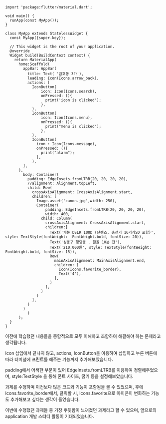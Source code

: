 ```
import 'package:flutter/material.dart';

void main() {
  runApp(const MyApp());
}

class MyApp extends StatelessWidget {
  const MyApp({super.key});

  // This widget is the root of your application.
  @override
  Widget build(BuildContext context) {
    return MaterialApp(
      home:Scaffold(
        appBar: AppBar(
          title: Text( '금호동 3가'),
          leading: Icon(Icons.arrow_back),
          actions: [
            IconButton(
                icon: Icon(Icons.search),
                onPressed: (){
                  print('icon is clicked');
                },
            ),
            IconButton(
                icon: Icon(Icons.menu),
                onPressed: (){
                  print("menu is clicked");
                },
            ),
            IconButton(
              icon : Icon(Icons.message),
              onPressed: (){
                print("alarm");
              },
            ),
        ],
      ),
        body: Container(
          padding: EdgeInsets.fromLTRB(20, 20, 20, 20),
          //alignment: Alignment.topLeft,
          child: Row(
            crossAxisAlignment: CrossAxisAlignment.start,
            children: [
              Image.asset('canon.jpg',width: 250),
              Container(
                  padding: EdgeInsets.fromLTRB(20, 20, 20, 20),
                  width: 400,
                child: Column(
                  crossAxisAlignment: CrossAxisAlignment.start,
                  children:[
                    Text('캐논 DSLR 100D (단렌즈, 충전기 16기가SD 포함)', style: TextStyle(fontWeight:  FontWeight.bold, fontSize: 20)),
                    Text('성동구 행당동 . 끌올 10분 전'),
                    Text('210,000원', style: TextStyle(fontWeight:  FontWeight.bold, fontSize: 15)),
                    Row(
                      mainAxisAlignment: MainAxisAlignment.end,
                      children: [
                        Icon(Icons.favorite_border),
                        Text('4'),
                      ],
                    )
                  ],
                )
              )
            ],
          )
        )
          )
      );
  }
}
```

이전에 학습했던 내용들을 종합적으로 모두 이해하고 조합하여 해결해야 하는 문제라고 생각됩니다.

Icon 삽입에서 끝나지 않고, actions, IconButton을 이용하여 삽입하고 누른 버튼에 따라 터미널에 프린트를 해주는 기능까지 추가해보았습니다.

padding에서 어색한 부분이 있어 EdgeInsets.fromLTRB를 이용하여 정렬해주었으며, style:TextStyle 을 통해 폰트 사이즈, 굵기 등을 설정해보았습니다.

과제를 수행하며 이전보다 많은 코드와 기능이 포함됨을 볼 수 있었으며, 후에 Icons.favorite_border에서, 클릭할 시, Icons.favorite으로 아이콘이 변화하는 기능도 추가해보고 싶다는 생각이 들었습니다.

이번에 수행했던 과제들 중 가장 뿌듯함이 느껴졌던 과제라고 할 수 있으며, 앞으로의 application 개발 스터디 활동이 기대되었습니다.
